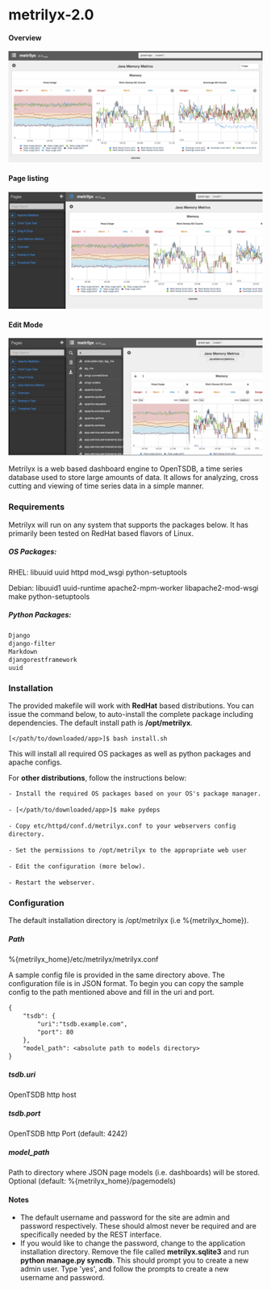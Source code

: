 metrilyx-2.0
============

#### Overview
![Alt text](./metrilyx/static/imgs/readme/screenshot_1.png)
#### Page listing
![Alt text](./metrilyx/static/imgs/readme/screenshot_2.png)
#### Edit Mode
![Alt text](./metrilyx/static/imgs/readme/screenshot_3.png)


Metrilyx is a web based dashboard engine  to OpenTSDB, a time series database used to store large amounts of data.  It allows for analyzing, cross cutting and viewing of time series data in a simple manner.
 
### Requirements
Metrilyx will run on any system that supports the packages below.  It has primarily been tested on RedHat based flavors of Linux.

##### OS Packages:
RHEL:
	libuuid
	uuid
	httpd
	mod_wsgi
	python-setuptools
	
Debian:
	libuuid1 
	uuid-runtime 
	apache2-mpm-worker 
	libapache2-mod-wsgi 
	make 
	python-setuptools

##### Python Packages:
	Django
	django-filter
	Markdown
	djangorestframework
	uuid

### Installation
The provided makefile will work with **RedHat** based distributions.  You can issue the command below, to auto-install the complete package including dependencies. The default install path is **/opt/metrilyx**.	
	
	[</path/to/downloaded/app>]$ bash install.sh
	

This will install all required OS packages as well as python packages and apache configs. 

For **other distributions**, follow the instructions below:

	- Install the required OS packages based on your OS's package manager.
	
	- [</path/to/downloaded/app>]$ make pydeps
	
	- Copy etc/httpd/conf.d/metrilyx.conf to your webservers config directory.
	
	- Set the permissions to /opt/metrilyx to the appropriate web user 

	- Edit the configuration (more below).

	- Restart the webserver.

### Configuration
The default installation directory is /opt/metrilyx (i.e %{metrilyx_home}).

##### Path 
%{metrilyx_home}/etc/metrilyx/metrilyx.conf

A sample config file is provided in the same directory above.  The configuration file is in JSON format.  To begin you can copy the sample config to the path mentioned above and fill in the uri and port.
	
	{
		"tsdb": {
			"uri":"tsdb.example.com",
			"port": 80
		},
		"model_path": <absolute path to models directory>
	}
	
##### tsdb.uri
OpenTSDB http host

##### tsdb.port
OpenTSDB http Port (default: 4242)

##### model_path
Path to directory where JSON page models (i.e. dashboards) will be stored.  Optional (default: %{metrilyx_home}/pagemodels)


#### Notes
- The default username and password for the site are admin and password respectively. These should almost never be required and are specifically needed by the REST interface.
- If you would like to change the password, change to the application installation directory.  Remove the file called **metrilyx.sqlite3** and run **python manage.py syncdb**.  This should prompt you to create a new admin user.  Type 'yes', and follow the prompts to create a new username and password.